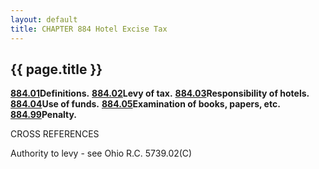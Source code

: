```yaml
---
layout: default 
title: CHAPTER 884 Hotel Excise Tax
---
```


{{ page.title }}
----------------

[**884.01**](4032bd42.html)**Definitions.**
[**884.02**](40384b3a.html)**Levy of tax.**
[**884.03**](403c7628.html)**Responsibility of hotels.**
[**884.04**](4046e216.html)**Use of funds.**
[**884.05**](404acb83.html)**Examination of books, papers, etc.**
[**884.99**](404ef8d8.html)**Penalty.**

CROSS REFERENCES

Authority to levy - see Ohio R.C. 5739.02(C)
